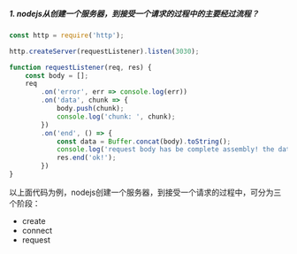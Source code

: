 ##### 1. nodejs从创建一个服务器，到接受一个请求的过程中的主要经过流程？
````javascript
const http = require('http');

http.createServer(requestListener).listen(3030);

function requestListener(req, res) {
	const body = [];
	req
		.on('error', err => console.log(err))
		.on('data', chunk => {
			body.push(chunk);
			console.log('chunk: ', chunk);
		})
		.on('end', () => {
			const data = Buffer.concat(body).toString();
			console.log('request body has be complete assembly! the data is: ', data);
			res.end('ok!');
		})
}
````
以上面代码为例，nodejs创建一个服务器，到接受一个请求的过程中，可分为三个阶段：

* create
* connect
* request

